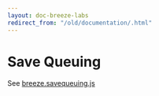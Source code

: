 ```yaml
---
layout: doc-breeze-labs
redirect_from: "/old/documentation/.html"
---
```

# Save Queuing

See [breeze.savequeuing.js](https://github.com/Breeze/breeze.js.labs/blob/master/breeze.savequeuing.js)